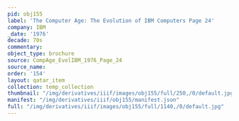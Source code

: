 ```yaml
---
pid: obj155
label: 'The Computer Age: The Evolution of IBM Computers Page 24'
company: IBM
_date: '1976'
decade: 70s
commentary: 
object_type: brochure
source: CompAge_EvolIBM_1976_Page_24
source_name: 
order: '154'
layout: qatar_item
collection: temp_collection
thumbnail: "/img/derivatives/iiif/images/obj155/full/250,/0/default.jpg"
manifest: "/img/derivatives/iiif/obj155/manifest.json"
full: "/img/derivatives/iiif/images/obj155/full/1140,/0/default.jpg"
---
```


